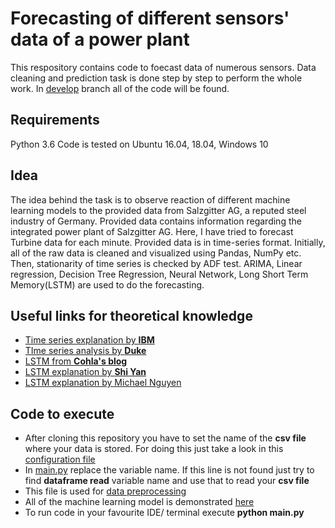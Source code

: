 # Forecasting of different sensors' data of a power plant

This respository contains code to foecast data of numerous sensors. Data cleaning and prediction task is done step by step to perform the whole work. In [develop](https://github.com/atifkarim/Time-Series-Forecasting-of-a-Power-Plant/tree/develop) branch all of the code will be found.

## Requirements
Python 3.6
Code is tested on Ubuntu 16.04, 18.04, Windows 10

## Idea
The idea behind the task is to observe reaction of different machine learning models to the provided data from Salzgitter AG, a reputed steel industry of Germany. Provided data contains information regarding the integrated power plant of Salzgitter AG. Here, I have tried to forecast Turbine data for each minute. Provided data is in time-series format. Initially, all of the raw data is cleaned and visualized using Pandas, NumPy etc. Then, stationarity of time series is checked by ADF test. ARIMA, Linear regression, Decision Tree Regression, Neural Network, Long Short Term Memory(LSTM) are used to do the forecasting.

## Useful links for theoretical knowledge
* [Time series explanation by **IBM**](https://www.ibm.com/support/knowledgecenter/en/SS3RA7_17.0.0/clementine/timeseriesnode_general.html)
* [TIme series analysis by **Duke**](https://people.duke.edu/~rnau/411arim3.htm)
* [LSTM from **Cohla's blog**](http://colah.github.io/posts/2015-08-Understanding-LSTMs/)
* [LSTM explanation by **Shi Yan**](https://medium.com/mlreview/understanding-lstm-and-its-diagrams-37e2f46f1714)
* [LSTM explanation by Michael Nguyen](https://towardsdatascience.com/illustrated-guide-to-lstms-and-gru-s-a-step-by-step-explanation-44e9eb85bf21)

## Code to execute
* After cloning this repository you have to set the name of the **csv file** where your data is stored. For doing this just take a look in this [configuration file](https://github.com/atifkarim/Time-Series-Forecasting-Using-Machine-Learning-Algorithm/blob/master/data_analysis_and_forecasting/variable_config.json)
* In [main.py](https://github.com/atifkarim/Time-Series-Forecasting-Using-Machine-Learning-Algorithm/blob/master/data_analysis_and_forecasting/main.py#L117) replace the variable name. If this line is not found just try to find **dataframe read** variable name and use that to read your **csv file**
* This file is used for [data preprocessing](https://github.com/atifkarim/Time-Series-Forecasting-Using-Machine-Learning-Algorithm/blob/master/data_analysis_and_forecasting/dataset_analysis.py)
* All of the machine learning model is demonstrated [here](https://github.com/atifkarim/Time-Series-Forecasting-Using-Machine-Learning-Algorithm/blob/master/data_analysis_and_forecasting/model_file.py)
* To run code in your favourite IDE/ terminal execute **python main.py**

<!--- **testing bold**\--->
<!--- *testing italic*--->
<!--- \--->
<!--- check list--->
<!--- * Item 1--->
<!---* Item 2--->
 <!--- * Item 2a--->
  <!---* Item 2b--->

<!---ordered list\--->
<!---1. Item 1--->
<!---1. Item 2--->
<!---1. Item 3--->
  <!--- 1. Item 3a--->
   <!---1. Item 3b--->
<!---      1. Item e--->
<!---        <!--- 1.klkl--->
       
      
      
      

<!---comment--->
<!--- comment this line --->
